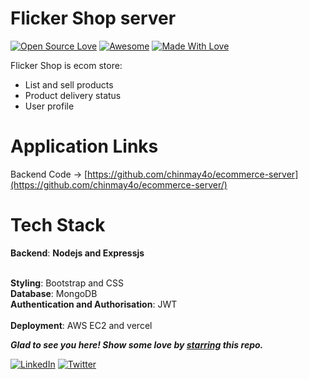
# Flicker Shop server
[![Open Source Love](https://badges.frapsoft.com/os/v2/open-source.svg?v=103)](https://github.com/chinmay4o)
[![Awesome](https://cdn.rawgit.com/sindresorhus/awesome/d7305f38d29fed78fa85652e3a63e154dd8e8829/media/badge.svg)](https://github.com/chinmay4o) [![Made With Love](https://img.shields.io/badge/Made%20With-Love-orange.svg)](https://github.com/chinmay4o)

Flicker Shop is ecom store:
- List and sell products
- Product delivery status
- User profile

# Application Links

Backend Code -> [https://github.com/chinmay4o/ecommerce-server](https://github.com/chinmay4o/ecommerce-server/)
<br>

# Tech Stack

<b>Backend</b>: <b>Nodejs and Expressjs</b>
<br>

<br>
<b>Styling</b>: Bootstrap and CSS
<br>
<b>Database</b>: MongoDB
<br>
<b>Authentication and Authorisation</b>: JWT
<br>
<br>
<b>Deployment</b>: AWS EC2 and vercel

***Glad to see you here! Show some love by [starring](https://github.com/chinmay4o/ecommerce-server) this repo.***

[![LinkedIn](https://img.shields.io/static/v1.svg?label=connect&message=@chinmay4o&color=grey&logo=linkedin&style=flat&logoColor=white&colorA=blue)](https://www.linkedin.com/in/chinmay4o/) [![Twitter](https://img.shields.io/static/v1.svg?label=connect&message=@chinmay4o&color=grey&logo=twitter&style=flat&logoColor=white&colorA=blue)](https://twitter.com/chinmay4o)
